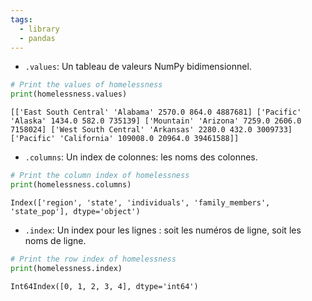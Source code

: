 ```yaml
---
tags:
  - library
  - pandas
---
```

- `.values`: Un tableau de valeurs NumPy bidimensionnel.
```python
# Print the values of homelessness
print(homelessness.values)
```
```
[['East South Central' 'Alabama' 2570.0 864.0 4887681] ['Pacific' 'Alaska' 1434.0 582.0 735139] ['Mountain' 'Arizona' 7259.0 2606.0 7158024] ['West South Central' 'Arkansas' 2280.0 432.0 3009733] ['Pacific' 'California' 109008.0 20964.0 39461588]]
```

- `.columns`: Un index de colonnes: les noms des colonnes.
```python
# Print the column index of homelessness
print(homelessness.columns)
```
```
Index(['region', 'state', 'individuals', 'family_members', 'state_pop'], dtype='object')
```

- `.index`: Un index pour les lignes : soit les numéros de ligne, soit les noms de ligne.
```python
# Print the row index of homelessness
print(homelessness.index)
```
```
Int64Index([0, 1, 2, 3, 4], dtype='int64')
```